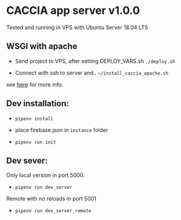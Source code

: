 # CACCIA app server v1.0.0
Tested and running in VPS with Ubuntu Server 18.04 LTS

## WSGI with apache

- Send project to VPS, after setting DEPLOY_VARS.sh
`./deploy.sh`

- Connect with ssh to server and..
`~/install_caccia_apache.sh`

see [here](https://medium.com/@prithvishetty/deploying-a-python-3-flask-app-into-aws-using-apache2-wsgi-1b26ed29c6c2) for more info. 

## Dev installation:

- `pipenv install`

- place firebase.json in `instance` folder

- `pipenv run init`

## Dev sever:

Only local version in port 5000:
- `pipenv run dev_server`

Remote with no reloads in port 5001
- `pipenv run dev_server_remote`